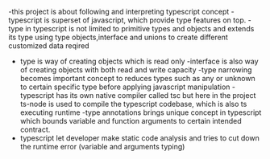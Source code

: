 -this project is about following and interpreting typescript concept 
-typescript is superset of javascript, which provide type features on top.
-type in typescript is not limited to primitive types and objects and extends its type using type objects,interface and unions to create different customized data reqired
- type is way of creating objects which is read only
-interface is also way of creating objects with both read and write capacity
-type narrowing becomes important concept to reduces types such as any or unknown to certain specific type before applying javascript manipulation
-typescript has its own native compiler called tsc but here in the project ts-node is used to compile the typescript codebase, which is also ts executing runtime
-type annotations brings unique concept in typescript which bounds variable and function arguments to certain intended contract.
- typescript let developer make static code analysis and tries to cut down the runtime error (variable and arguments typing) 